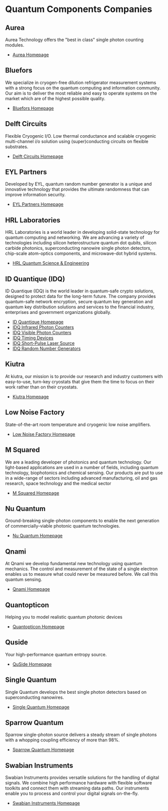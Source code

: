 # Quantum Components Companies

## Aurea

Aurea Technology offers the "best in class" single photon counting modules.

* [Aurea Homepage](https://www.aureatechnology.com/)

## Bluefors

We specialize in cryogen-free dilution refrigerator measurement systems with a strong focus on the quantum computing and information community. Our aim is to deliver the most reliable and easy to operate systems on the market which are of the highest possible quality.

* [Bluefors Homepage](https://bluefors.com/)

## Delft Circuits

Flexible Cryogenic I/O. Low thermal conductance and scalable cryogenic multi-channel i/o 
solution using (super)conducting circuits on flexible substrates.

* [Delft Circuits Homepage](https://delft-circuits.com/)

## EYL Partners

Developed by EYL, quantum random number generator is a unique and innovative technology that
provides the ultimate randomness that can improve information security.

* [EYL Partners Homepage](https://www.eylpartners.com/)

## HRL Laboratories

HRL Laboratories is a world leader in developing solid-state technology for quantum computing and
networking. We are advancing a variety of technologies including silicon heterostructure quantum dot
qubits, silicon carbide photonics, superconducting nanowire single photon detectors, chip-scale
atom-optics components, and microwave-dot hybrid systems.

* [HRL Quantum Science & Engineering](https://quantum.hrl.com/)

## ID Quantique (IDQ)

ID Quantique (IDQ) is the world leader in quantum-safe crypto solutions, designed to protect data
for the long-term future. The company provides quantum-safe network encryption, secure quantum key
generation and quantum key distribution solutions and services to the financial industry,
enterprises and government organizations globally.

* [ID Quantique Homepage](https://www.idquantique.com/)
* [IDQ Infrared Photon Counters](https://www.idquantique.com/quantum-sensing/products/#infrared_photon_counters)
* [IDQ Visible Photon Counters](https://www.idquantique.com/quantum-sensing/products/#visible_photon_counters)
* [IDQ Timing Devices](https://www.idquantique.com/quantum-sensing/products/#timing_devices)
* [IDQ Short-Pulse Laser Source](https://www.idquantique.com/quantum-sensing/products/id300-laser-source/)
* [IDQ Random Number Generators](https://www.idquantique.com/random-number-generation/products/)

## Kiutra

At kiutra, our mission is to provide our research and industry customers with easy-to-use, turn-key
cryostats that give them the time to focus on their work rather than on their cryostats.

* [Kiutra Homepage](https://kiutra.com/)

## Low Noise Factory

State-of-the-art room temperature and cryogenic low noise amplifiers.

* [Low Noise Factory Homepage](https://www.lownoisefactory.com/)

## M Squared

We are a leading developer of photonics and quantum technology. Our light-based applications are
used in a number of fields, including quantum technology, biophotonics and chemical sensing. Our
products are put to use in a wide-range of sectors including advanced manufacturing, oil and gas
research, space technology and the medical sector

* [M Squared Homepage](https://www.m2lasers.com/about.html)

## Nu Quantum

Ground-breaking single-photon components to enable the next generation of commercially-viable
photonic quantum technologies.

* [Nu Quantum Homepage](https://nu-quantum.com/)

## Qnami

At Qnami we develop fundamental new technology using quantum mechanics. The control and measurement
of the state of a single electron enables us to measure what could never be measured before. We call
this quantum sensing.

* [Qnami Homepage](https://qnami.ch/)

## Quantopticon

Helping you to model realistic quantum photonic devices

* [Quantopticon Homepage](https://quantopticon.co.uk/)

## Quside

Your high-performance quantum entropy source.

* [QuSide Homepage](https://www.quside.com/)

## Single Quantum

Single Quantum develops the best single photon detectors based on superconducting nanowires.

* [Single Quantum Homepage](https://singlequantum.com/)

## Sparrow Quantum

Sparrow single-photon source delivers a steady stream of single photons with a whopping coupling
efficiency of more than 98%.

* [Sparrow Quantum Homepage](https://sparrowquantum.com/)

## Swabian Instruments

Swabian Instruments provides versatile solutions for the handling of digital signals. We combine
high performance hardware with flexible software toolkits and connect them with streaming data
paths. Our instruments enable you to process and control your digital signals on-the-fly.

* [Swabian Instruments Homepage](https://www.swabianinstruments.com/)
